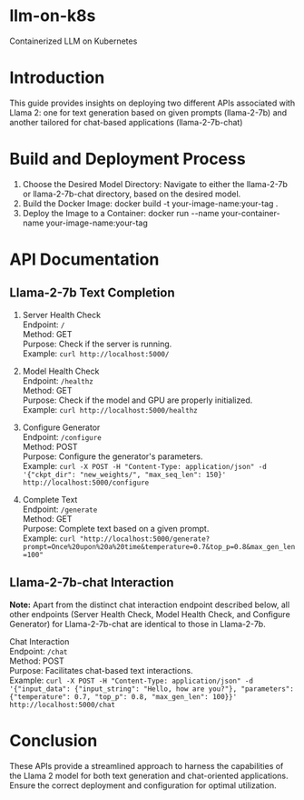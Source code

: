 # llm-on-k8s
Containerized LLM on Kubernetes

# Introduction
This guide provides insights on deploying two different APIs associated with Llama 2: one for text generation based on given prompts (llama-2-7b) and another tailored for chat-based applications (llama-2-7b-chat)

# Build and Deployment Process
1. Choose the Desired Model Directory: Navigate to either the llama-2-7b or llama-2-7b-chat directory, based on the desired model.
2. Build the Docker Image: docker build -t your-image-name:your-tag .
3. Deploy the Image to a Container: docker run --name your-container-name your-image-name:your-tag


# API Documentation

## Llama-2-7b Text Completion 
1. Server Health Check <br>
Endpoint: ```/``` <br>
Method: GET <br>
Purpose: Check if the server is running. <br>
Example: ```curl http://localhost:5000/```

2. Model Health Check <br>
Endpoint: ```/healthz``` <br>
Method: GET <br>
Purpose: Check if the model and GPU are properly initialized. <br>
Example: ```curl http://localhost:5000/healthz```

3. Configure Generator <br>
Endpoint: ```/configure``` <br>
Method: POST <br>
Purpose: Configure the generator's parameters. <br>
Example: ```curl -X POST -H "Content-Type: application/json" -d '{"ckpt_dir": "new_weights/", "max_seq_len": 150}' http://localhost:5000/configure```

4. Complete Text <br>
Endpoint: ```/generate``` <br>
Method: GET <br>
Purpose: Complete text based on a given prompt. <br>
Example: ```curl "http://localhost:5000/generate?prompt=Once%20upon%20a%20time&temperature=0.7&top_p=0.8&max_gen_len=100"```

## Llama-2-7b-chat Interaction
**Note:** Apart from the distinct chat interaction endpoint described below, all other endpoints (Server Health Check, Model Health Check, and Configure Generator) for Llama-2-7b-chat are identical to those in Llama-2-7b.

Chat Interaction <br>
Endpoint: ```/chat``` <br>
Method: POST <br>
Purpose: Facilitates chat-based text interactions. <br>
Example:
```curl -X POST -H "Content-Type: application/json" -d '{"input_data": {"input_string": "Hello, how are you?"}, "parameters": {"temperature": 0.7, "top_p": 0.8, "max_gen_len": 100}}' http://localhost:5000/chat```

# Conclusion
These APIs provide a streamlined approach to harness the capabilities of the Llama 2 model for both text generation and chat-oriented applications. Ensure the correct deployment and configuration for optimal utilization.




